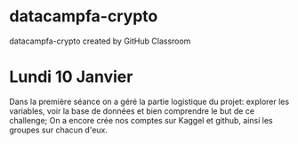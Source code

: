 # datacampfa-crypto
datacampfa-crypto created by GitHub Classroom

# Lundi 10 Janvier

Dans la première séance on a géré la partie logistique du projet: explorer les variables, voir la base de données et bien comprendre le but de ce challenge; 
On a encore crée nos comptes sur Kaggel et github, ainsi les groupes sur chacun d'eux.

